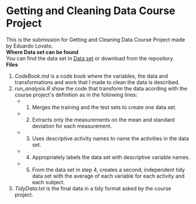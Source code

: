 # Getting and Cleaning Data Course Project
This is the submission for Getting and Cleaning Data Course Project made by Eduardo Lovato.  
**Where Data set can be found**  
You can find the data set in [Data set](https://d396qusza40orc.cloudfront.net/getdata%2Fprojectfiles%2FUCI%20HAR%20Dataset.zip) or download from the repository.   
**Files**  
1. *CodeBook.md* is a code book where the variables, the data and transformations and work that I made to clean the data is described.  
2. *run_analysis.R* show the code that transform the data acording with the course project's definition as in the following lines: 
      + 1. Merges the training and the test sets to create one data set.  
      + 2. Extracts only the measurements on the mean and standard deviation for each measurement.  
      + 3. Uses descriptive activity names to name the activities in the data set.  
      + 4. Appropriately labels the data set with descriptive variable names.
      + 5. From the data set in step 4, creates a second, independent tidy data set with the average of each variable for each activity and each subject.  
3. *TidyData.txt* is the final data in a tidy format asked by the course project.  

